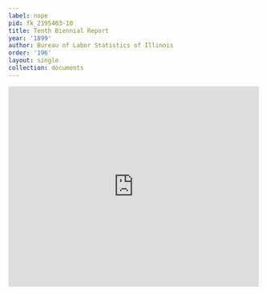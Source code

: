 ```yaml
---
label: nope
pid: fk_2195483-10
title: Tenth Biennial Report
year: '1899'
author: Bureau of Labor Statistics of Illinois
order: '196'
layout: single
collection: documents
---
```

<iframe src="https://northwestern.app.box.com/embed/s/cgwrjdkssqdoexahi3jdikkbmid41wld?sortColumn=date&view=list" width="500" height="400" frameborder="0" allowfullscreen webkitallowfullscreen msallowfullscreen></iframe>
